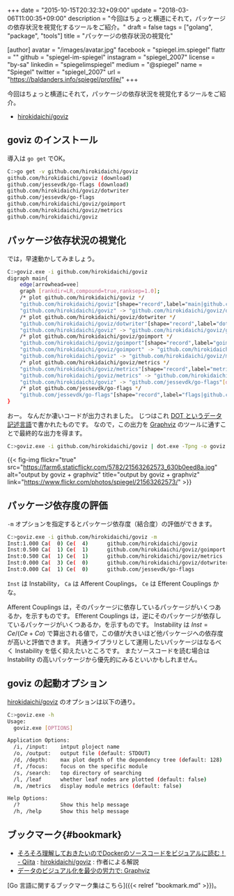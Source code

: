 +++
date = "2015-10-15T20:32:32+09:00"
update = "2018-03-06T11:00:35+09:00"
description = "今回はちょっと横道にそれて，パッケージの依存状況を視覚化するツールをご紹介。"
draft = false
tags = ["golang", "package", "tools"]
title = "パッケージの依存状況の視覚化"

[author]
  avatar = "/images/avatar.jpg"
  facebook = "spiegel.im.spiegel"
  flattr = ""
  github = "spiegel-im-spiegel"
  instagram = "spiegel_2007"
  license = "by-sa"
  linkedin = "spiegelimspiegel"
  medium = "@spiegel"
  name = "Spiegel"
  twitter = "spiegel_2007"
  url = "https://baldanders.info/spiegel/profile/"
+++

今回はちょっと横道にそれて，パッケージの依存状況を視覚化するツールをご紹介。

- [hirokidaichi/goviz]

## goviz のインストール

導入は `go get` でOK。

```bash
C:>go get -v github.com/hirokidaichi/goviz
github.com/hirokidaichi/goviz (download)
github.com/jessevdk/go-flags (download)
github.com/hirokidaichi/goviz/dotwriter
github.com/jessevdk/go-flags
github.com/hirokidaichi/goviz/goimport
github.com/hirokidaichi/goviz/metrics
github.com/hirokidaichi/goviz
```

## パッケージ依存状況の視覚化

では，早速動かしてみましょう。

```bash
C:>goviz.exe -i github.com/hirokidaichi/goviz
digraph main{
    edge[arrowhead=vee]
    graph [rankdir=LR,compound=true,ranksep=1.0];
    /* plot github.com/hirokidaichi/goviz */
    "github.com/hirokidaichi/goviz"[shape="record",label="main|github.com/hirokidaichi/goviz|goviz.go",style="solid"]
    "github.com/hirokidaichi/goviz" -> "github.com/hirokidaichi/goviz/dotwriter"[dir=forward]
    /* plot github.com/hirokidaichi/goviz/dotwriter */
    "github.com/hirokidaichi/goviz/dotwriter"[shape="record",label="dotwriter|github.com/hirokidaichi/goviz/dotwriter|dotwriter.go",style="solid"]
    "github.com/hirokidaichi/goviz" -> "github.com/hirokidaichi/goviz/goimport"[dir=forward]
    /* plot github.com/hirokidaichi/goviz/goimport */
    "github.com/hirokidaichi/goviz/goimport"[shape="record",label="goimport|github.com/hirokidaichi/goviz/goimport|import.go\nimport_factory.go\nsource.go",style="solid"]
    "github.com/hirokidaichi/goviz/goimport" -> "github.com/hirokidaichi/goviz/dotwriter"[dir=forward]
    "github.com/hirokidaichi/goviz" -> "github.com/hirokidaichi/goviz/metrics"[dir=forward]
    /* plot github.com/hirokidaichi/goviz/metrics */
    "github.com/hirokidaichi/goviz/metrics"[shape="record",label="metrics|github.com/hirokidaichi/goviz/metrics|metrics.go",style="solid"]
    "github.com/hirokidaichi/goviz/metrics" -> "github.com/hirokidaichi/goviz/dotwriter"[dir=forward]
    "github.com/hirokidaichi/goviz" -> "github.com/jessevdk/go-flags"[dir=forward]
    /* plot github.com/jessevdk/go-flags */
    "github.com/jessevdk/go-flags"[shape="record",label="flags|github.com/jessevdk/go-flags|arg.go\nclosest.go\ncommand.go\ncommand_private.go\ncompletion.go\nconvert.go\nerror.go\nflags.go\ngroup.go\ngroup_private.go\nhelp.go\nini.go\nini_private.go\nman.go\nmultitag.go\noption.go\noption_private.go\noptstyle_other.go\noptstyle_windows.go\nparser.go\nparser_private.go\ntermsize.go\ntermsize_linux.go\ntermsize_nosysioctl.go\ntermsize_other.go\ntermsize_unix.go",style="solid"]
}
```

おー。
なんだか凄いコードが出力されました。
じつはこれ [DOT というデータ記述言語](https://ja.wikipedia.org/wiki/DOT%E8%A8%80%E8%AA%9E)で書かれたものです。
なので，この出力を [Graphviz] のツールに通すことで最終的な出力を得ます。

```bash
C:>goviz.exe -i github.com/hirokidaichi/goviz | dot.exe -Tpng -o goviz.png
```

{{< fig-img flickr="true" src="https://farm6.staticflickr.com/5782/21563262573_630b0eed8a.jpg" alt="output by goviz + graphviz" title="output by goviz + graphviz" link="https://www.flickr.com/photos/spiegel/21563262573/" >}}

## パッケージ依存度の評価

`-m` オプションを指定するとパッケージ依存度（結合度）の評価ができます。

```bash
C:>goviz.exe -i github.com/hirokidaichi/goviz -m
Inst:1.000 Ca(  0) Ce(  4)      github.com/hirokidaichi/goviz
Inst:0.500 Ca(  1) Ce(  1)      github.com/hirokidaichi/goviz/goimport
Inst:0.500 Ca(  1) Ce(  1)      github.com/hirokidaichi/goviz/metrics
Inst:0.000 Ca(  3) Ce(  0)      github.com/hirokidaichi/goviz/dotwriter
Inst:0.000 Ca(  1) Ce(  0)      github.com/jessevdk/go-flags
```

`Inst` は Instability， `Ca` は Afferent Couplings， `Ce` は Efferent Couplings かな。

Afferent Couplings は，そのパッケージに依存しているパッケージがいくつあるか，を示すものです。
Efferent Couplings は，逆にそのパッケージが依存しているパッケージがいくつあるか，を示すものです。
Instability は $Inst = Ce / (Ce + Ca)$ で算出される値で，この値が大きいほど他パッケージへの依存度が高いと評価できます。
共通ライブラリとして運用したいパッケージはなるべく Instability を低く抑えたいところです。
またソースコードを読む場合は Instability の高いパッケージから優先的にみるといいかもしれません。

## goviz の起動オプション

[hirokidaichi/goviz] のオプションは以下の通り。

```bash
C:>goviz.exe -h
Usage:
  goviz.exe [OPTIONS]

Application Options:
  /i, /input:    intput ploject name
  /o, /output:   output file (default: STDOUT)
  /d, /depth:    max plot depth of the dependency tree (default: 128)
  /f, /focus:    focus on the specific module
  /s, /search:   top directory of searching
  /l, /leaf      whether leaf nodes are plotted (default: false)
  /m, /metrics   display module metrics (default: false)

Help Options:
  /?             Show this help message
  /h, /help      Show this help message
```

## ブックマーク{#bookmark}

- [そろそろ理解しておきたいのでDockerのソースコードをビジュアルに読む！ - Qiita](http://qiita.com/hirokidaichi/items/52fc6286c9e432792a07) : [hirokidaichi/goviz] : 作者による解説
- [データのビジュアル化を最少の労力で: Graphviz](http://www.showa-corp.jp/special/graphtools/graphviz.html)

[Go 言語に関するブックマーク集はこちら]({{< relref "bookmark.md" >}})。

[hirokidaichi/goviz]: https://github.com/hirokidaichi/goviz "hirokidaichi/goviz"
[Graphviz]: http://graphviz.org/ "Graphviz - Graph Visualization Software"
